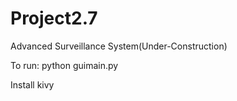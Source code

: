 # Project2.7
Advanced Surveillance System(Under-Construction)


To run:
python guimain.py


Install kivy

